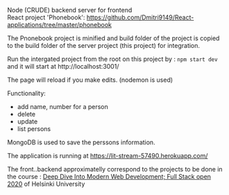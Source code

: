 Node (CRUDE) backend server for frontend  
React project 'Phonebook': https://github.com/Dmitri9149/React-applications/tree/master/phonebook

The Pnonebook project is minified and build folder of the project is copied to the build folder of the server project (this project) for integration.

Run the intergated project from the root on this project by : 
```npm start dev``` and it will start at http://localhost:3001/

The page will reload if you make edits. (nodemon is used)  

Functionality: 
- add name, number for a person
- delete 
- update
- list persons

MongoDB is used to save the perssons information. 

The application is running at https://lit-stream-57490.herokuapp.com/


The front..backend approximatelly correspond to the projects to be done 
in the course : [Deep Dive Into Modern Web Development; 
Full Stack open 2020](https://fullstackopen.com/en/#course-contents) of Helsinki University




